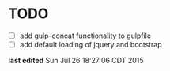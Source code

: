 TODO
===================================================
* [ ] add gulp-concat functionality to gulpfile
* [ ] add default loading of jquery and bootstrap

**last edited** Sun Jul 26 18:27:06 CDT 2015
